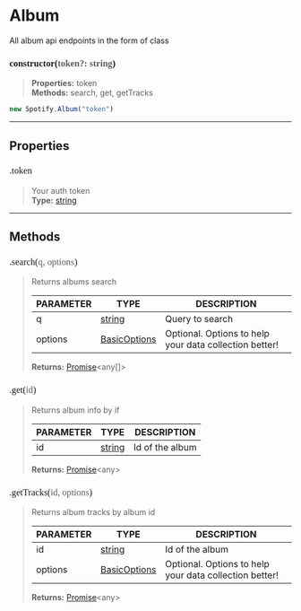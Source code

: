 # Album

All album api endpoints in the form of class
<h3 style="font-family: consolas;" id="constructor">constructor(<font style="opacity: 0.7; font-weight: light;">token?: string</font>)</h3>

> **Properties:** token<br>
> **Methods:** search, get, getTracks
```js
new Spotify.Album("token")
```

---
## Properties
<h3 style="font-family: consolas; font-weight: lighter;" id="token">.token</h3>

> Your auth token<br>
> **Type:** [string](https://developer.mozilla.<strong>or</strong>g/en-US/docs/Web/JavaScript/Reference/Global_Objects/string)

---
## Methods
<h3 style="font-family: consolas; font-weight: lighter;" id="search">.search(<font style="opacity: 0.7; font-weight: light;">q, options</font>)</h3>

> Returns albums search
> 
> | PARAMETER   | TYPE    | DESCRIPTION    |
> |--------|---------|----------------|
> | q | [string](https://developer.mozilla.<strong>or</strong>g/en-US/docs/Web/JavaScript/Reference/Global_Objects/string) | Query to search |
> | options | [BasicOptions](/typedef/BasicOptions) | <font style="opacity: 07;">Optional. </font>Options to help your data collection better! |
> 
> **Returns:** [Promise](https://developer.mozilla.<strong>or</strong>g/en-US/docs/Web/JavaScript/Reference/Global_Objects/promise)<<font>any</font>[]>
<h3 style="font-family: consolas; font-weight: lighter;" id="get">.get(<font style="opacity: 0.7; font-weight: light;">id</font>)</h3>

> Returns album info by if
> 
> | PARAMETER   | TYPE    | DESCRIPTION    |
> |--------|---------|----------------|
> | id | [string](https://developer.mozilla.<strong>or</strong>g/en-US/docs/Web/JavaScript/Reference/Global_Objects/string) | Id of the album |
> 
> **Returns:** [Promise](https://developer.mozilla.<strong>or</strong>g/en-US/docs/Web/JavaScript/Reference/Global_Objects/promise)<<font>any</font>>
<h3 style="font-family: consolas; font-weight: lighter;" id="gettracks">.getTracks(<font style="opacity: 0.7; font-weight: light;">id, options</font>)</h3>

> Returns album tracks by album id
> 
> | PARAMETER   | TYPE    | DESCRIPTION    |
> |--------|---------|----------------|
> | id | [string](https://developer.mozilla.<strong>or</strong>g/en-US/docs/Web/JavaScript/Reference/Global_Objects/string) | Id of the album |
> | options | [BasicOptions](/typedef/BasicOptions) | <font style="opacity: 07;">Optional. </font>Options to help your data collection better! |
> 
> **Returns:** [Promise](https://developer.mozilla.<strong>or</strong>g/en-US/docs/Web/JavaScript/Reference/Global_Objects/promise)<<font>any</font>>